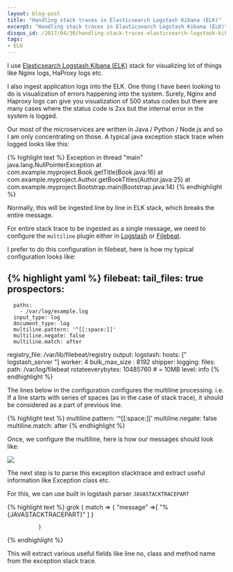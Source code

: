```yaml
---
layout: blog-post
title: "Handling stack traces in Elasticsearch Logstash Kibana (ELK)"
excerpt: "Handling stack traces in Elasticsearch Logstash Kibana (ELK)"
disqus_id: /2017/04/30/handling-stack-traces-elasticsearch-logstask-kibana/
tags:
- ELK
---
```


I use [Elasticsearch Logstash Kibana (ELK)](https://www.elastic.co/webinars/introduction-elk-stack) stack for visualizing lot of things like Nginx logs, HaProxy logs etc.

I also ingest application logs into the ELK. One thing I have been looking to do is visualization of errors happening into the system. Surely, Nginx and Haproxy logs can give you visualization of 500 status codes but there are many cases where the status code is 2xx but the internal error in the system is logged.

Our most of the microservices are written in Java / Python / Node.js and so I am only concentrating on those. A typical java exception stack trace when logged looks like this:

{% highlight text %}
Exception in thread "main" java.lang.NullPointerException
        at com.example.myproject.Book.getTitle(Book.java:16)
        at com.example.myproject.Author.getBookTitles(Author.java:25)
        at com.example.myproject.Bootstrap.main(Bootstrap.java:14)
{% endhighlight %}

Normally, this will be ingested line by line in ELK stack, which breaks the entire message.

For entire stack trace to be ingested as a single message, we need to configure the `multiline` plugin either in [Logstash](https://www.elastic.co/products/logstash) or [Filebeat](https://www.elastic.co/products/beats/filebeat).

I prefer to do this configuration in filebeat, here is how my typical configuration looks like:


{% highlight yaml %}
filebeat:
  tail_files: true
  prospectors:
   -
      paths:
        - /var/log/example.log     
      input_type: log
      document_type: log
      multiline.pattern: '^[[:space:]]'
      multiline.negate: false
      multiline.match: after
  registry_file: /var/lib/filebeat/registry
output:
  logstash:
    hosts: [" logstash_server "]
    worker: 4
    bulk_max_size : 8192
shipper:
logging:
  files:
    path: /var/log/filebeat
    rotateeverybytes: 10485760 # = 10MB
  level: info
{% endhighlight %}


The lines below in the configuration configures the multiline processing. i.e. If a line starts with series of spaces (as in the case of stack trace), it should be considered as a part of previous line.

{% highlight text %}
multiline.pattern: '^[[:space:]]'
multiline.negate: false
multiline.match: after
{% endhighlight %}


Once, we configure the multiline, here is how our messages should look like:

![](/images/stacktrace.png)

The next step is to parse this exception stacktrace and extract useful information like Exception class etc.

For this, we can use built in logstash parser `JAVASTACKTRACEPART`

{% highlight text %}
grok {
                     match => { "message" =>[
                                               "%{JAVASTACKTRACEPART}"
                                             ]
                                }

              }
{% endhighlight %}

This will extract various useful fields like line no, class and method name from the exception stack trace.